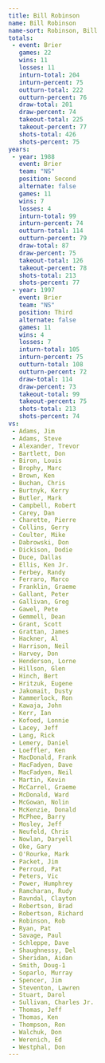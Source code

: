```yaml
---
title: Bill Robinson
name: Bill Robinson
name-sort: Robinson, Bill
totals:
 - event: Brier
   games: 22
   wins: 11
   losses: 11
   inturn-total: 204
   inturn-percent: 75
   outturn-total: 222
   outturn-percent: 76
   draw-total: 201
   draw-percent: 74
   takeout-total: 225
   takeout-percent: 77
   shots-total: 426
   shots-percent: 75
years:
 - year: 1988
   event: Brier
   team: "NS"
   position: Second
   alternate: false
   games: 11
   wins: 7
   losses: 4
   inturn-total: 99
   inturn-percent: 74
   outturn-total: 114
   outturn-percent: 79
   draw-total: 87
   draw-percent: 75
   takeout-total: 126
   takeout-percent: 78
   shots-total: 213
   shots-percent: 77
 - year: 1997
   event: Brier
   team: "NS"
   position: Third
   alternate: false
   games: 11
   wins: 4
   losses: 7
   inturn-total: 105
   inturn-percent: 75
   outturn-total: 108
   outturn-percent: 72
   draw-total: 114
   draw-percent: 73
   takeout-total: 99
   takeout-percent: 75
   shots-total: 213
   shots-percent: 74
vs:
 - Adams, Jim
 - Adams, Steve
 - Alexander, Trevor
 - Bartlett, Don
 - Biron, Louis
 - Brophy, Marc
 - Brown, Ken
 - Buchan, Chris
 - Burtnyk, Kerry
 - Butler, Mark
 - Campbell, Robert
 - Carey, Dan
 - Charette, Pierre
 - Collins, Gerry
 - Coulter, Mike
 - Dabrowski, Don
 - Dickison, Dodie
 - Duce, Dallas
 - Ellis, Ken Jr.
 - Ferbey, Randy
 - Ferraro, Marco
 - Franklin, Graeme
 - Gallant, Peter
 - Gallivan, Greg
 - Gawel, Pete
 - Gemmell, Dean
 - Grant, Scott
 - Grattan, James
 - Hackner, Al
 - Harrison, Neil
 - Harvey, Don
 - Henderson, Lorne
 - Hillson, Glen
 - Hinch, Bert
 - Hritzuk, Eugene
 - Jakomait, Dusty
 - Kammerlock, Ron
 - Kawaja, John
 - Kerr, Ian
 - Kofoed, Lonnie
 - Lacey, Jeff
 - Lang, Rick
 - Lemery, Daniel
 - Loeffler, Ken
 - MacDonald, Frank
 - MacFadyen, Dave
 - MacFadyen, Neil
 - Martin, Kevin
 - McCarrel, Graeme
 - McDonald, Ward
 - McGowan, Nolin
 - McKenzie, Donald
 - McPhee, Barry
 - Mosley, Jeff
 - Neufeld, Chris
 - Nowlan, Daryell
 - Oke, Gary
 - O'Rourke, Mark
 - Packet, Jim
 - Perroud, Pat
 - Peters, Vic
 - Power, Humphrey
 - Ramcharan, Rudy
 - Ravndal, Clayton
 - Robertson, Brad
 - Robertson, Richard
 - Robinson, Rob
 - Ryan, Pat
 - Savage, Paul
 - Schleppe, Dave
 - Shaughnessy, Del
 - Sheridan, Aidan
 - Smith, Doug-1
 - Soparlo, Murray
 - Spencer, Jim
 - Steventon, Lawren
 - Stuart, Darol
 - Sullivan, Charles Jr.
 - Thomas, Jeff
 - Thomas, Ken
 - Thompson, Ron
 - Walchuk, Don
 - Werenich, Ed
 - Westphal, Don
---
```

